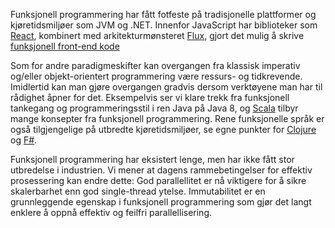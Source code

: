 Funksjonell programmering har fått fotfeste på tradisjonelle plattformer og kjøretidsmiljøer som JVM og .NET. Innenfor JavaScript har biblioteker som [React](https://radar.bekk.no/tech2016/frontend-og-mobil/react), kombinert med arkitekturmønsteret [Flux](https://facebook.github.io/flux/), gjort det mulig å skrive [funksjonell front-end kode](https://radar.bekk.no/tech2016/frontend-og-mobil/funksjonell-programmering-i-frontend)

Som for andre paradigmeskifter kan overgangen fra klassisk imperativ og/eller objekt-orientert programmering være ressurs- og tidkrevende. Imidlertid kan man gjøre overgangen gradvis dersom verktøyene man har til rådighet åpner for det. Eksempelvis ser vi klare trekk fra funksjonell tankegang og programmeringsstil i ren Java på Java 8, og [Scala](https://radar.bekk.no/tech2016/sprak-og-rammeverk/scala) tilbyr mange konsepter fra funksjonell programmering. Rene funksjonelle språk er også tilgjengelige på utbredte kjøretidsmiljøer, se egne punkter for [Clojure](https://radar.bekk.no/tech2016/sprak-og-rammeverk/clojure) og [F#](https://radar.bekk.no/tech2016/sprak-og-rammeverk/f).

Funksjonell programmering har eksistert lenge, men har ikke fått stor utbredelse i industrien. Vi mener at dagens rammebetingelser for effektiv prosessering kan endre dette: God parallellitet er nå viktigere for å sikre skalerbarhet enn god single-thread ytelse. Immutabilitet er en grunnleggende egenskap i funksjonell programmering som gjør det langt enklere å oppnå effektiv og feilfri parallellisering.